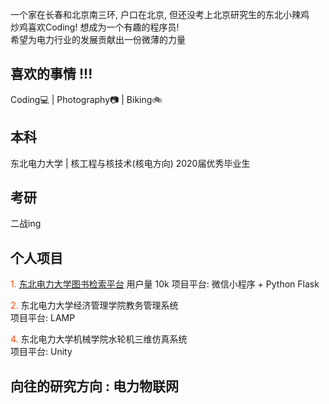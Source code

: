 一个家在长春和北京南三环, 户口在北京, 但还没考上北京研究生的东北小辣鸡<br>
炒鸡喜欢Coding! 想成为一个有趣的程序员!<br>
希望为电力行业的发展贡献出一份微薄的力量<br>

## 喜欢的事情 !!! 
Coding:computer: | Photography:camera: | Biking:bike:

## 本科
东北电力大学  | 核工程与核技术(核电方向)
2020届优秀毕业生

## 考研
二战ing

## 个人项目
<font color=#FF4500>1. </font>[东北电力大学图书检索平台](https://github.com/weixusheng/Neepu_BookSearch)  用户量 10k
项目平台: 微信小程序 + Python Flask

<font color=#FF4500>2. </font>东北电力大学经济管理学院教务管理系统<br>
项目平台: LAMP

<font color=#FF4500>4. </font>东北电力大学机械学院水轮机三维仿真系统<br>
项目平台: Unity

## 向往的研究方向 : 电力物联网
